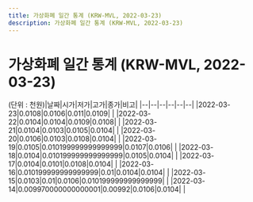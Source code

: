 ```yaml
---
title: 가상화폐 일간 통계 (KRW-MVL, 2022-03-23)
description: 가상화폐 일간 통계 (KRW-MVL, 2022-03-23)
---
```


가상화폐 일간 통계 (KRW-MVL, 2022-03-23)
===

(단위 : 천원)|날짜|시가|저가|고가|종가|비고|
|--|--|--|--|--|--|
|2022-03-23|0.0108|0.0106|0.011|0.0109|    |
|2022-03-22|0.0104|0.0104|0.0109|0.0108|    |
|2022-03-21|0.0104|0.0103|0.0105|0.0104|    |
|2022-03-20|0.0106|0.0103|0.0108|0.0104|    |
|2022-03-19|0.0105|0.010199999999999999|0.0107|0.0106|    |
|2022-03-18|0.0104|0.010199999999999999|0.0105|0.0104|    |
|2022-03-17|0.0104|0.0101|0.0108|0.0104|    |
|2022-03-16|0.010199999999999999|0.01|0.0104|0.0104|    |
|2022-03-15|0.0103|0.01|0.0106|0.010199999999999999|    |
|2022-03-14|0.009970000000000001|0.00992|0.0106|0.0104|    |
